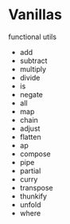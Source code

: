 # Vanillas 

functional utils

- add
- subtract
- multiply
- divide
- is
- negate
- all 
- map
- chain
- adjust
- flatten
- ap
- compose
- pipe
- partial
- curry
- transpose
- thunkify
- unfold
- where
